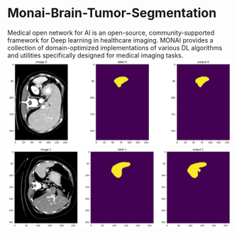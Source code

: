 # Monai-Brain-Tumor-Segmentation
Medical open network for AI is an open-source, community-supported framework for Deep learning in healthcare imaging. MONAI provides a collection of domain-optimized implementations of various DL algorithms and utilities specifically designed for medical imaging tasks. 
![Diagram](https://github.com/ASWIN-01s/Monai-Brain-Tumor-Segmentation/blob/main/monai%20brain%20tumor%20output.png)
![Diagram](https://github.com/ASWIN-01s/Monai-Brain-Tumor-Segmentation/blob/main/output-2.png)
